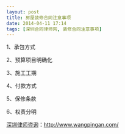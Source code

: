 ```yaml
---
layout: post
title: 房屋装修合同注意事项
date: 2014-04-11 17:14
tags: [深圳合同律师网, 装修合同注意事项]
---
```

1、承包方式

2、预算项目明确化

3、施工工期

4、付款方式

5、保修条款

6、权责分明

<a href="http://www.wangpingan.com/">深圳律师咨询</a>：<a href="http://www.wangpingan.com/">http://www.wangpingan.com/</a>

